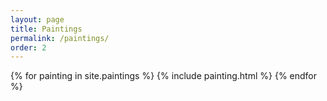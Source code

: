 ```yaml
---
layout: page
title: Paintings
permalink: /paintings/
order: 2
---
```


<!-- Generates painting listing page  -->
{% for painting in site.paintings %}
 {% include painting.html %}
{% endfor %}